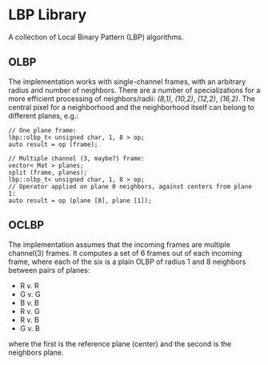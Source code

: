 # LBP Library

A collection of Local Binary Pattern (LBP) algorithms.

## OLBP

The implementation works with single-channel frames, with an arbitrary radius
and number of neighbors. There are a number of specializations for a more
efficient processing of neighbors/radii: *(8,1)*, *(10,2)*, *(12,2)*,
*(16,2)*. The central pixel for a neighborhood and the neighborhood itself can
belong to different planes, e.g.:

    // One plane frame:
    lbp::olbp_t< unsigned char, 1, 8 > op;
    auto result = op (frame);

    // Multiple channel (3, maybe?) frame:
    vector< Mat > planes;
    split (frame, planes);
    lbp::olbp_t< unsigned char, 1, 8 > op;
    // Operator applied on plane 0 neighbors, against centers from plane 1:
    auto result = op (plane [0], plane [1]);
    
## OCLBP

The implementation assumes that the incoming frames are multiple channel(3)
frames. It computes a set of 6 frames out of each incoming frame, where each of
the six is a plain OLBP of radius 1 and 8 neighbors between pairs of planes:

- R v. R
- G v. G
- B v. B
- R v. G
- R v. B
- G v. B

where the first is the reference plane (center) and the second is the neighbors
plane.
